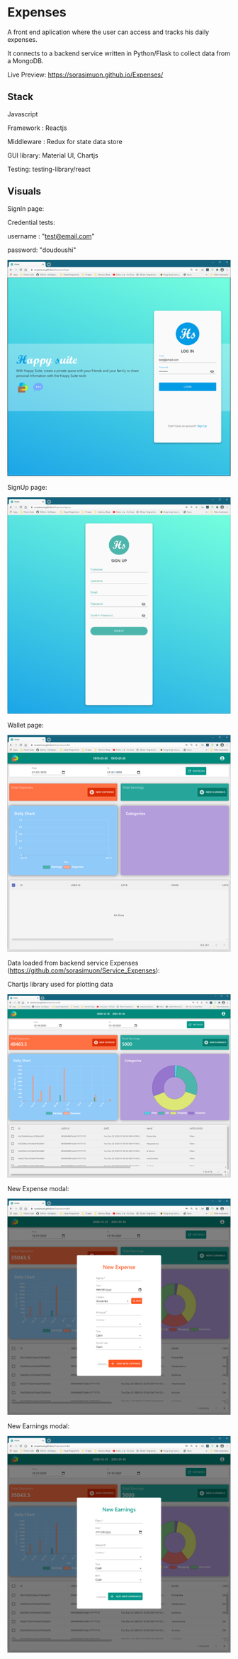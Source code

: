 # Expenses

A front end aplication where the user can access and tracks his daily expenses. 

It connects to a backend service written in Python/Flask to collect data from a MongoDB.

Live Preview: https://sorasimuon.github.io/Expenses/

## Stack
Javascript

Framework : Reactjs

Middleware : Redux for state data store

GUI library: Material UI, Chartjs

Testing: testing-library/react

## Visuals

SignIn page: 

Credential tests: 

username : "test@email.com"

password: "doudoushi"

![plot](./Capture-SignIn.PNG)



SignUp page:

![plot](./Capture-SignUp.PNG)



Wallet page:

![plot](./Capture-Wallet.PNG)



Data loaded from backend service Expenses (https://github.com/sorasimuon/Service_Expenses):

Chartjs library used for plotting data

![plot](./Capture-Wallet+Data.PNG)



New Expense modal:

![plot](./Capture-Wallet+NewExpense.PNG)



New Earnings modal:

![plot](./Capture-Wallet+NewEarnings.PNG)

